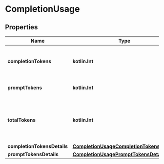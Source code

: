 
# CompletionUsage

## Properties
| Name | Type | Description | Notes |
| ------------ | ------------- | ------------- | ------------- |
| **completionTokens** | **kotlin.Int** | Number of tokens in the generated completion. |  |
| **promptTokens** | **kotlin.Int** | Number of tokens in the prompt. |  |
| **totalTokens** | **kotlin.Int** | Total number of tokens used in the request (prompt + completion). |  |
| **completionTokensDetails** | [**CompletionUsageCompletionTokensDetails**](CompletionUsageCompletionTokensDetails.md) |  |  [optional] |
| **promptTokensDetails** | [**CompletionUsagePromptTokensDetails**](CompletionUsagePromptTokensDetails.md) |  |  [optional] |



